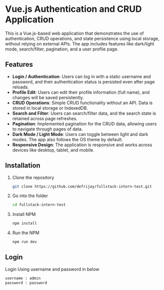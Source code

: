 # Vue.js Authentication and CRUD Application

This is a Vue.js-based web application that demonstrates the use of authentication, CRUD operations, and state persistence using local storage, without relying on external APIs. The app includes features like dark/light mode, search/filter, pagination, and a user profile page.

## Features

- **Login / Authentication**: Users can log in with a static username and password, and their authentication status is persisted even after page reloads.
- **Profile Edit**: Users can edit their profile information (full name), and changes will be saved persistently.
- **CRUD Operations**: Simple CRUD functionality without an API. Data is stored in local storage or IndexedDB.
- **Search and Filter**: Users can search/filter data, and the search state is retained across page refreshes.
- **Pagination**: Implemented pagination for the CRUD data, allowing users to navigate through pages of data.
- **Dark Mode / Light Mode**: Users can toggle between light and dark modes. The app also follows the OS theme by default.
- **Responsive Design**: The application is responsive and works across devices like desktop, tablet, and mobile.

## Installation

1. Clone the repository

   ```bash
   git clone https://github.com/defrijay/fullstack-intern-test.git
   ```

2. Go into the folder

   ```bash
   cd fullstack-intern-test
   ```

3. Install NPM

   ```bash
   npm install
   ```

4. Run the NPM

   ```bash
   npm run dev
   ```

## Login
Login Using username and password in below

   ```bash
   username : admin
   password : password
   ```
